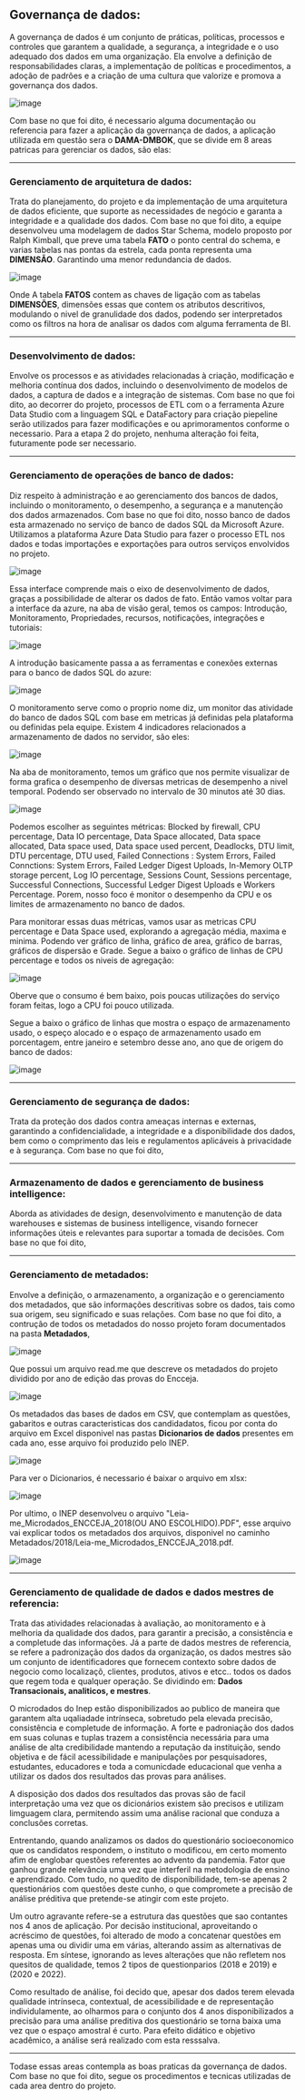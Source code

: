 
## Governança de dados:
A governança de dados é um conjunto de práticas, políticas, processos e controles que garantem a qualidade, a segurança, a integridade e o uso adequado dos dados em uma organização. Ela envolve a definição de responsabilidades claras, a implementação de políticas e procedimentos, a adoção de padrões e a criação de uma cultura que valorize e promova a governança dos dados.

![image](https://github.com/artabreupuc/Projeto5GP4V3/assets/141786256/53d1a8da-fdd3-4cf9-b843-c9de655fcb79)

Com base no que foi dito, é necessario alguma documentação ou referencia para fazer a aplicação da governança de dados, a aplicação utilizada em questão sera o **DAMA-DMBOK**, que se divide em 8 areas patricas para gerenciar os dados, são elas:

---

### Gerenciamento de arquitetura de dados: 

Trata do planejamento, do projeto e da implementação de uma arquitetura de dados eficiente, que suporte as necessidades de negócio e garanta a integridade e a qualidade dos dados. Com base no que foi dito, a equipe desenvolveu uma modelagem de dados Star Schema, modelo proposto por Ralph Kimball, que preve uma tabela **FATO** o ponto central do schema, e varias tabelas nas pontas da estrela, cada ponta representa uma **DIMENSÃO**. Garantindo uma menor redundancia de dados.

![image](https://github.com/artabreupuc/Projeto5GP4V3/assets/141786256/1f1849c2-5c68-4212-85b9-3fb604949daf)

Onde A tabela **FATOS** contem as chaves de ligação com as tabelas **DIMENSÕES**, dimensões essas que contem os atributos descritivos, modulando o nivel de granulidade dos dados, podendo ser interpretados como os filtros na hora de analisar os dados com alguma ferramenta de BI.


---

### Desenvolvimento de dados:

Envolve os processos e as atividades relacionadas à criação, modificação e melhoria contínua dos dados, incluindo o desenvolvimento de modelos de dados, a captura de dados e a integração de sistemas. Com base no que foi dito, ao decorrer do projeto, processos de ETL com o a ferramenta Azure Data Studio com a linguagem SQL e DataFactory para criação piepeline serão utilizados para fazer modificações e ou aprimoramentos conforme o necessario. Para a etapa 2 do projeto, nenhuma alteração foi feita, futuramente pode ser necessario.

---

### Gerenciamento de operações de banco de dados:

Diz respeito à administração e ao gerenciamento dos bancos de dados, incluindo o monitoramento, o desempenho, a segurança e a manutenção dos dados armazenados. Com base no que foi dito, nosso banco de dados esta armazenado no serviço de banco de dados SQL da Microsoft Azure. Utilizamos a plataforma Azure Data Studio para fazer o processo ETL nos dados e todas importações e exportações para outros serviços envolvidos no projeto.

![image](https://github.com/artabreupuc/Projeto5GP4V3/assets/141786256/964ece31-1cdd-4460-a82d-5bcee91c6626)

Essa interface comprende mais o eixo de desenvolvimento de dados, graças a possibilidade de alterar os dados de fato. Então vamos voltar para a interface da azure, na aba de visão geral, temos os campos: Introdução, Monitoramento, Propriedades, recursos, notificações, integrações e tutoriais:

![image](https://github.com/artabreupuc/Projeto5GP4V3/assets/141786256/b4c01fa6-e4b8-4e20-b2bc-bbe353df4e51)

A introdução basicamente passa a as ferramentas e conexões externas para o banco de dados SQL do azure:

![image](https://github.com/artabreupuc/Projeto5GP4V3/assets/141786256/12a1c180-6560-4e19-b218-6c8f247c881e)

O monitoramento serve como o proprio nome diz, um monitor das atividade do banco de dados SQL com base em metricas já definidas pela plataforma ou definidas pela equipe. Existem 4 indicadores relacionados a armazenamento de dados no servidor, são eles:

![image](https://github.com/artabreupuc/Projeto5GP4V3/assets/141786256/129fec62-17dd-4d44-aded-159f2590c2b4)

Na aba de monitoramento, temos um gráfico que nos permite visualizar de forma grafica o desempenho de diversas metricas de desempenho a nivel temporal. Podendo ser observado no intervalo de 30 minutos até 30 dias.

![image](https://github.com/artabreupuc/Projeto5GP4V3/assets/141786256/c02a07d3-5db3-4d80-b785-964b5a94cb96)

Podemos escolher as seguintes métricas: Blocked by firewall, CPU percentage, Data IO percentage, Data Space allocated, Data space allocated, Data space used, Data space used percent, Deadlocks, DTU limit, DTU percentage, DTU used, Failed Connections :  System Errors, Failed Connctions: System Errors, Failed Ledger Digest Uploads, In-Memory OLTP storage percent, Log IO percentage, Sessions Count, Sessions percentage, Successful Connections, Successful Ledger Digest Uploads e Workers Percentage. Porem, nosso foco é monitor o desempenho da CPU e os limites de armazenamento no banco de dados.

Para monitorar essas duas métricas, vamos usar as metricas CPU percentage e Data Space used, explorando a agregação média, maxima e minima. Podendo ver gráfico de linha, gráfico de area, gráfico de barras, gráficos de dispersão e Grade. Segue a baixo o gráfico de linhas de CPU percentage e todos os niveis de agregação:

![image](https://github.com/artabreupuc/Projeto5GP4V3/assets/141786256/326346de-80ec-430b-b209-6f9472c5f0a0)

Oberve que o consumo é bem baixo, pois poucas utilizações do serviço foram feitas, logo a CPU foi pouco utilizada.

Segue a baixo o gráfico de linhas que mostra o espaço de armazenamento usado, o espeço alocado e o espaço de armazenamento usado em porcentagem, entre janeiro e setembro desse ano, ano que de origem do banco de dados:

![image](https://github.com/artabreupuc/Projeto5GP4V3/assets/141786256/0aac2fb9-b4a2-4157-8175-ebd51d0156e9)

---

### Gerenciamento de segurança de dados: 

Trata da proteção dos dados contra ameaças internas e externas, garantindo a confidencialidade, a integridade e a disponibilidade dos dados, bem como o comprimento das leis e regulamentos aplicáveis à privacidade e à segurança. Com base no que foi dito,

---

### Armazenamento de dados e gerenciamento de business intelligence:

Aborda as atividades de design, desenvolvimento e manutenção de data warehouses e sistemas de business intelligence, visando fornecer informações úteis e relevantes para suportar a tomada de decisões. Com base no que foi dito, 

---

### Gerenciamento de metadados:

Envolve a definição, o armazenamento, a organização e o gerenciamento dos metadados, que são informações descritivas sobre os dados, tais como sua origem, seu significado e suas relações. Com base no que foi dito, a contrução de todos os metadados do nosso projeto foram documentados na pasta **Metadados**, 

![image](https://github.com/artabreupuc/Projeto5GP4V3/assets/141786256/c72109d4-d6b1-42e7-9ab4-654e6469c93b)

Que possui um arquivo read.me que descreve os metadados do projeto dividido por ano de edição das provas do Encceja.

![image](https://github.com/artabreupuc/Projeto5GP4V3/assets/141786256/4d87ee96-aace-4084-a818-53b24172a109)

Os metadados das bases de dados em CSV, que contemplam as questões, gabaritos e outras caracteristicas dos candidadatos, ficou por conta do arquivo em Excel disponivel nas pastas **Dicionarios de dados** presentes em cada ano, esse arquivo foi produzido pelo INEP.

![image](https://github.com/artabreupuc/Projeto5GP4V3/assets/141786256/5ba84f3c-ff97-427d-ac4a-2d13f8fbd301)

Para ver o Dicionarios, é necessario é baixar o arquivo em xlsx:

![image](https://github.com/artabreupuc/Projeto5GP4V3/assets/141786256/901ffcd9-bb35-4e3f-bef4-defc3380eeac)

Por ultimo, o INEP desenvolveu o arquivo "Leia-me_Microdados_ENCCEJA_2018(OU ANO ESCOLHIDO).PDF", esse arquivo vai explicar todos os metadados dos arquivos, disponivel no caminho Metadados/2018/Leia-me_Microdados_ENCCEJA_2018.pdf.

![image](https://github.com/artabreupuc/Projeto5GP4V3/assets/141786256/4f2e2c69-0a57-48de-8d20-1bed3a091f5f)

---

### Gerenciamento de qualidade de dados e dados mestres de referencia:

Trata das atividades relacionadas à avaliação, ao monitoramento e à melhoria da qualidade dos dados, para garantir a precisão, a consistência e a completude das informações. Já a parte de dados mestres de referencia, se refere a padronização dos dados da organização, os dados mestres são um conjunto de identificadores que fornecem contexto sobre dados de negocio como localizaçõ, clientes, produtos, ativos e etcc.. todos os dados que regem toda e qualquer operação. Se dividindo em: **Dados Transacionais, analiticos, e mestres**.

O microdados do Inep estão disponibilizados ao publico de maneira que garantem alta uqaliadade intrínseca, sobretudo pela elevada precisão, consistência e completude de informação. A forte e padroniação dos dados em suas colunas e tuplas trazem a consistência necessária para uma análise de alta credibilidade mantendo a reputação da instituição, sendo objetiva e de fácil acessibilidade e manipulações por pesquisadores, estudantes, educadores e toda a comunicdade educacional que venha a utilizar os dados dos resultados das provas para análises.

A disposição dos dados dos resultados das provas são de facil interpretação uma vez que os dicionários existem são precisos e utilizam limguagem clara, permitendo assim uma análise racional que conduza a conclusões corretas.

Entrentando, quando analizamos os dados do questionário socioeconomico que os candidatos respondem, o instituto o modificou, em certo momento afim de englobar questões referentes ao advento da pandemia. Fator que ganhou grande relevância uma vez que interferil na metodologia de ensino e aprendizado. Com tudo, no quedito de disponibilidade, tem-se apenas 2 questionários com questões deste cunho, o que compromete a precisão de análise préditiva que pretende-se atingir com este projeto.

Um outro agravante refere-se a estrutura das questões que sao contantes nos 4 anos de aplicação. Por decisão institucional, aproveitando o acréscimo de questões, foi alterado de modo a concatenar questões em apenas uma ou dividir uma em várias, alterando assim as alternativas de resposta. Em síntese, ignorando as leves alterações que não refletem nos quesitos de qualidade, temos 2 tipos de questionparios (2018 e 2019) e (2020 e 2022).

Como resultado de análise, foi decido que, apesar dos dados terem elevada qualidade intrínseca, contextual, de acessibilidade e de representação individulamente, ao olharmos para o conjunto dos 4 anos disponibilizados a precisão para uma análise preditiva dos questionário se torna baixa uma vez que o espaço amostral é curto. Para efeito didático e objetivo acadêmico, a análise será realizado com esta resssalva.

---

Todase essas areas contempla as boas praticas da governança de dados. Com base no que foi dito, segue os procedimentos e tecnicas utilizadas de cada area dentro do projeto.


